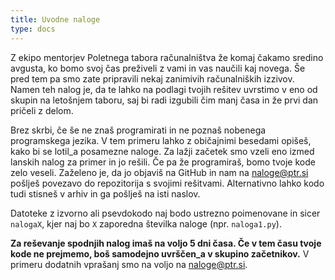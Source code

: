 ```yaml
---
title: Uvodne naloge
type: docs
---
```


Z ekipo mentorjev Poletnega tabora računalništva že komaj čakamo sredino avgusta, ko bomo svoj čas preživeli z vami in vas naučili kaj novega. Še pred tem pa smo zate pripravili nekaj zanimivih računalniških izzivov. Namen teh nalog je, da te lahko na podlagi tvojih rešitev uvrstimo v eno od skupin na letošnjem taboru, saj bi radi izgubili čim manj časa in že prvi dan pričeli z delom.

Brez skrbi, če še ne znaš programirati in ne poznaš nobenega programskega jezika. V tem primeru lahko z običajnimi besedami opišeš, kako bi se lotil_a posamezne naloge. Za lažji začetek smo vzeli eno izmed lanskih nalog za primer in jo rešili. Če pa že programiraš, bomo tvoje kode zelo veseli. Zaželeno je, da jo objaviš na GitHub in nam na naloge@ptr.si pošlješ povezavo do repozitorija s svojimi rešitvami. Alternativno lahko kodo tudi stisneš v arhiv in ga pošlješ na isti naslov.

Datoteke z izvorno ali psevdokodo naj bodo ustrezno poimenovane in sicer `nalogaX`, kjer naj bo `X` zaporedna številka naloge (npr. `naloga1.py`).

**Za reševanje spodnjih nalog imaš na voljo 5 dni časa. Če v tem času tvoje kode ne prejmemo, boš samodejno uvrščen_a v skupino začetnikov.** V primeru dodatnih vprašanj smo na voljo na naloge@ptr.si.
